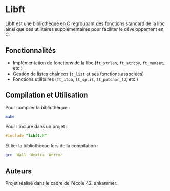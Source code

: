 # Libft

Libft est une bibliothèque en C regroupant des fonctions standard de la libc ainsi que des utilitaires supplémentaires pour faciliter le développement en C.

## Fonctionnalités

- Implémentation de fonctions de la libc (`ft_strlen`, `ft_strcpy`, `ft_memset`, etc.)
- Gestion de listes chaînées (`t_list` et ses fonctions associées)
- Fonctions utilitaires (`ft_itoa`, `ft_split`, `ft_putchar_fd`, etc.)

## Compilation et Utilisation

Pour compiler la bibliothèque :

```sh
make
```

Pour l'inclure dans un projet :

```c
#include "libft.h"
```

Et lier la bibliothèque lors de la compilation :

```sh
gcc -Wall -Wextra -Werror
```

## Auteurs

Projet réalisé dans le cadre de l'école 42.
ankammer.

